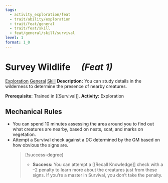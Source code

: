```yaml
---
tags:
  - activity_exploration/feat
  - trait/ability/exploration
  - trait/feat/general
  - trait/feat/skill
  - feat/general/skill/survival
level: 1
format: 1_0
---
```

# Survey Wildlife  &emsp;*(Feat 1)*

[Exploration](Exploration.md "Action & Ability Trait") [General](General.md "Feat Trait") [Skill](Skill.md "Feat Trait")
**Description:** You can study details in the wilderness to determine the presence of nearby creatures. 

**Prerequisite:** Trained in [[Survival]].
**Activity:** Exploration

## Mechanical Rules

- You can spend 10 minutes assessing the area around you to find out what creatures are nearby, based on nests, scat, and marks on vegetation.
- Attempt a Survival check against a DC determined by the GM based on how obvious the signs are. 
  > [!success-degree]
  > - **Success:** You can attempt a [[Recall Knowledge]] check with a –2 penalty to learn more about the creatures just from these signs. If you’re a master in Survival, you don’t take the penalty.